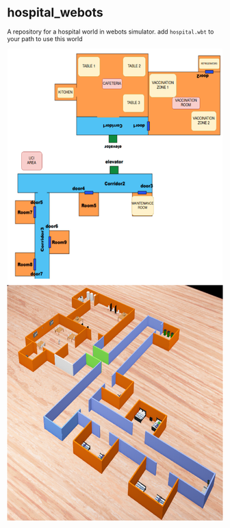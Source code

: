 # hospital_webots
A repository for a hospital world in webots simulator. add `hospital.wbt` to your path to use this world

<img src="/docs/hospital.png" width="700" height="550">

<img src="/docs/h2.png" width="700" height="550"> 
